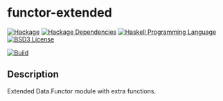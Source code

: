 # functor-extended

[![Hackage](http://img.shields.io/hackage/v/functor-extended.svg)][Hackage: functor-extended]
[![Hackage Dependencies](https://img.shields.io/hackage-deps/v/functor-extended.svg)][Reverse Dependencies: functor-extended]
[![Haskell Programming Language](https://img.shields.io/badge/language-Haskell-blue.svg)][Haskell.org]
[![BSD3 License](http://img.shields.io/badge/license-BSD3-brightgreen.svg)][tl;dr Legal: BSD3]

[![Build](https://travis-ci.org/trskop/functor-extended.svg)](https://travis-ci.org/trskop/functor-extended)


## Description

Extended Data.Functor module with extra functions.



[Hackage: functor-extended]:
  http://hackage.haskell.org/package/functor-extended
  "functor-extended package on Hackage"
[Haskell.org]:
  http://www.haskell.org
  "The Haskell Programming Language"
[Reverse Dependencies: functor-extended]:
  http://packdeps.haskellers.com/reverse/functor-extended
  "Reverse dependencies of functor-extended package"
[tl;dr Legal: BSD3]:
  https://tldrlegal.com/license/bsd-3-clause-license-%28revised%29
  "BSD 3-Clause License (Revised)"
